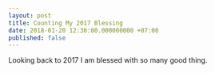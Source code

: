 ```yaml
---
layout: post
title: Counting My 2017 Blessing
date: 2018-01-20 12:30:00.000000000 +07:00
published: false
---
```

Looking back to 2017 I am blessed with so many good thing.
